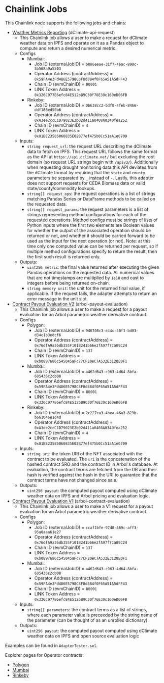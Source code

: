 # Chainlink Jobs

This Chainlink node supports the following jobs and chains:

- [Weather Metrics Reporting](https://github.com/Arbol-Project/Arbol-dApp/blob/master/chainlink_node/adapter/retriever.py) (dClimate-api-request)
    - This Chainlink job allows a user to make a request for dClimate weather data on IPFS and operate on it as a Pandas object to compute and return a desired numerical metric.
    - Configs
        - Mumbai: 
            - Job ID (externalJobID)              = `b886eeae-31f7-46ac-898c-5b568a9a5503`
            - Operator Address (contractAddress)  = `0x59FA4e3Fd486E5798C8F8d884f0F65A51A5dFF43`
            - Chain ID (evmChainID)               = `80001`
            - LINK Token Address                  = `0x326C977E6efc84E512bB9C30f76E30c160eD06FB`
        - Rinkeby: 
            - Job ID (externalJobID)              = `0b638cc2-bdf8-4feb-8466-ddf188ed50b6`
            - Operator Address (contractAddress)  = `0xA3ee2ccC1D79023E2b02d411a0408A0340fea252`
            - Chain ID (evmChainID)               = `4`
            - LINK Token Address                  = `0x01BE23585060835E02B77ef475b0Cc51aA1e0709`
    - Inputs: 
        - `string request_url`: the request URL describing the dClimate data to fetch on IPFS. This request URL follows the same format as the API at `https://api.dclimate.net/` but excluding the root domain (so request URL strings begin with `/apiv3/`). Additionally when requesting drought monitoring data this API deviates from the dClimate format by requiring that the `state` and `county` parameters be separated by `_` instead of `-`. Lastly, this adapter does not support requests for CEDA Biomass data or valid state/county/commodity lookups.
        - `string[] request_ops`: the request operations is a list of strings matching Pandas Series or DataFrame methods to be called on the requested data. 
        - `string[] request_params`: the request parameters is a list of strings representing method configurations for each of the requested operations. Method configs must be strings of lists of Python inputs where the first two elements are Boolean values for whether the output of the associated operation should be returned or not, and whether it should be carried forward to be used as the input for the next operation (or not). Note: at this time only one computed value can be returned per request, so if multiple method configurations specify to return the result, then the first such result is returned only.
    - Outputs:
        - `uint256 metric`: the final value returned after executing the given Pandas operations on the requested data. All numerical values that are not timestamps are multiplied by `1e18` and cast to integers before being returned on-chain.
        - `string memory unit`: the unit for the returned final value, if applicable. If the request fails, the adapter attempts to return an error message in the unit slot.
- [Contract Payout Evaluation V2](https://github.com/Arbol-Project/Arbol-dApp/blob/master/chainlink_node/adapter/evaluator.py) (arbol-payout-evaluation)
    - This Chainlink job allows a user to make a request for a payout evaluation for an Arbol parametric weather derivative contract.
    - Configs
        - Polygon: 
            - Job ID (externalJobID)              = `940708c3-e44c-40f1-bd03-d34c1b3edcf6`
            - Operator Address (contractAddress)  = `0x76dfA9a36db355F101B241b66e2fA97f7Ca09C24`
            - Chain ID (evmChainID)               = `137`
            - LINK Token Address                  = `0xb0897686c545045aFc77CF20eC7A532E3120E0F1`
        - Mumbai: 
            - Job ID (externalJobID)              = `a462d643-c963-4d64-8bfa-605436c2cb08`
            - Operator Address (contractAddress)  = `0x59FA4e3Fd486E5798C8F8d884f0F65A51A5dFF43`
            - Chain ID (evmChainID)               = `80001`
            - LINK Token Address                  = `0x326C977E6efc84E512bB9C30f76E30c160eD06FB`
        - Rinkeby: 
            - Job ID (externalJobID)              = `2c227ca3-4bea-46a3-823b-b661046e1d4d`
            - Operator Address (contractAddress)  = `0xA3ee2ccC1D79023E2b02d411a0408A0340fea252`
            - Chain ID (evmChainID)               = `4`
            - LINK Token Address                  = `0x01BE23585060835E02B77ef475b0Cc51aA1e0709`
    - Inputs: 
        - `string uri`: the token URI of the NFT associated with the contract to be evaluated. The `uri` is the concatenation of the hashed contract SRO and the contract ID in Arbol's database. At evaluation, the contract terms are fetched from the DB and their hash is verified against the hash in the URI to guarantee that the contract terms have not changed since sale.
    - Outputs:
        - `uint256 payout`: the computed payout computed using dClimate weather data on IPFS and Arbol pricing and evaluation logic.
- [Contract Payout Evaluation V1](https://github.com/Arbol-Project/Arbol-dApp/blob/master/chainlink_node/adapter/adapter.py) (arbol-contract-evaluation)
    - This Chainlink job allows a user to make a V1 request for a payout evaluation for an Arbol parametric weather derivative contract.
    - Configs
        - Polygon: 
            - Job ID (externalJobID)              = `ccaf1bfe-97d8-469c-aff3-95a0aaa61e27`
            - Operator Address (contractAddress)  = `0x76dfA9a36db355F101B241b66e2fA97f7Ca09C24`
            - Chain ID (evmChainID)               = `137`
            - LINK Token Address                  = `0xb0897686c545045aFc77CF20eC7A532E3120E0F1`
        - Mumbai: 
            - Job ID (externalJobID)              = `a462d643-c963-4d64-8bfa-605436c2cb08`
            - Operator Address (contractAddress)  = `0x59FA4e3Fd486E5798C8F8d884f0F65A51A5dFF43`
            - Chain ID (evmChainID)               = `80001`
            - LINK Token Address                  = `0x326C977E6efc84E512bB9C30f76E30c160eD06FB`
    - Inputs: 
        - `string[] parameters`: the contract terms as a list of strings, where each parameter value is preceeded by the string name of the parameter (can be thought of as an unrolled dictionary).
    - Outputs:
        - `uint256 payout`: the computed payout computed using dClimate weather data on IPFS and open source evaluation logic

Examples can be found in `AdapterTester.sol`.

Explorer pages for Operator contracts:
- [Polygon](https://polygonscan.com/address/0x76dfA9a36db355F101B241b66e2fA97f7Ca09C24)
- [Mumbai](https://mumbai.polygonscan.com/address/0x59FA4e3Fd486E5798C8F8d884f0F65A51A5dFF43)
- [Rinkeby](https://rinkeby.etherscan.io/address/0xa3ee2ccc1d79023e2b02d411a0408a0340fea252)
